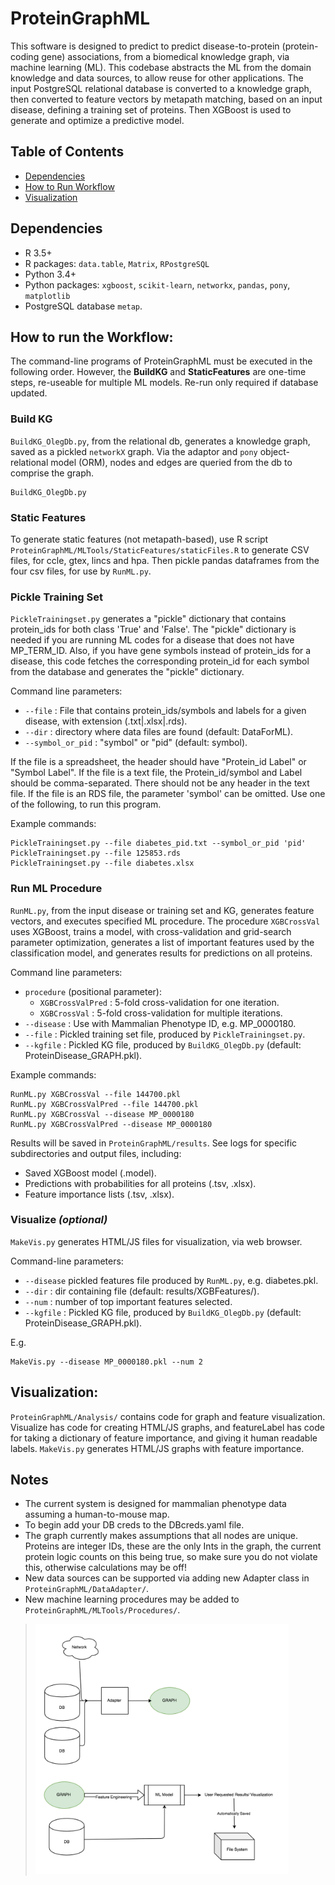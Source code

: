 # ProteinGraphML

This software is designed to predict to predict disease-to-protein (protein-coding
gene) associations, from a biomedical knowledge graph, via machine learning (ML).
This codebase abstracts the ML from the domain knowledge and data sources, to
allow reuse for other applications. The input PostgreSQL relational database is
converted to a knowledge graph, then converted to feature vectors by metapath
matching, based on an input disease, defining a training set of proteins. Then
XGBoost is used to generate and optimize a predictive model.

## Table of Contents  

* [Dependencies](#Dependencies)
* [How to Run Workflow](#Howto)
* [Visualization](#Vis)  


## <a name="Dependencies"/>Dependencies

* R 3.5+
* R packages: `data.table`, `Matrix`, `RPostgreSQL`
* Python 3.4+
* Python packages: `xgboost`, `scikit-learn`, `networkx`, `pandas`, `pony`, `matplotlib`
* PostgreSQL database `metap`.

## <a name="Howto"/>How to run the Workflow:

The command-line programs of ProteinGraphML must be executed in the following order.
However, the __BuildKG__ and __StaticFeatures__ are one-time steps, re-useable for
multiple ML models. Re-run only required if database updated.

### Build KG

`BuildKG_OlegDb.py`, from the relational db, generates a knowledge graph,
saved as a pickled `networkX` graph.  Via the adaptor and `pony` object-relational model
(ORM), nodes and edges are queried from the db to comprise the graph.

```
BuildKG_OlegDb.py
```

### Static Features

To generate static features (not metapath-based), use R script
`ProteinGraphML/MLTools/StaticFeatures/staticFiles.R` to generate CSV files, for ccle,
gtex, lincs and hpa.  Then pickle pandas dataframes from the four csv
files, for use by `RunML.py`.

### Pickle Training Set

`PickleTrainingset.py` generates a "pickle" dictionary that
contains protein_ids for both class 'True' and 'False'. The "pickle" dictionary is needed
if you are running ML codes for a disease that does not have MP_TERM_ID. Also, if you
have gene symbols instead of protein_ids for a disease, this code fetches the corresponding
protein_id for each symbol from the database and generates the "pickle" dictionary.

Command line parameters:

* `--file` : File that contains protein_ids/symbols and labels for a given disease, with extension (.txt|.xlsx|.rds).
* `--dir` : directory where data files are found (default: DataForML).
* `--symbol_or_pid` : "symbol" or "pid" (default: symbol).

If the file is a spreadsheet, the header should have "Protein_id Label" or "Symbol Label".
If the file is a text file, the Protein_id/symbol and
Label should be comma-separated. There should not be any header in the text file. If the
file is an RDS file, the parameter 'symbol'  can be omitted. Use one of the following,
to run this program.

Example commands:

```
PickleTrainingset.py --file diabetes_pid.txt --symbol_or_pid 'pid'
PickleTrainingset.py --file 125853.rds
PickleTrainingset.py --file diabetes.xlsx
```

### Run ML Procedure

`RunML.py`, from the input disease or training set and KG, generates feature vectors,
and executes specified ML procedure.  The procedure `XGBCrossVal` uses
XGBoost, trains a model, with cross-validation and grid-search parameter optimization,
generates a list of important features used by the classification model,
and generates results for predictions on all proteins.  

Command line parameters:

* `procedure` (positional parameter):
   * `XGBCrossValPred` :  5-fold cross-validation for one iteration.
   * `XGBCrossVal` : 5-fold cross-validation for multiple iterations.
* `--disease` : Use with Mammalian Phenotype ID, e.g. MP_0000180.
* `--file` : Pickled training set file, produced by `PickleTrainingset.py`.
* `--kgfile` : Pickled KG file, produced by `BuildKG_OlegDb.py` (default: ProteinDisease_GRAPH.pkl).

Example commands:

```
RunML.py XGBCrossVal --file 144700.pkl
RunML.py XGBCrossValPred --file 144700.pkl
RunML.py XGBCrossVal --disease MP_0000180
RunML.py XGBCrossValPred --disease MP_0000180
```

Results will be saved in `ProteinGraphML/results`. See logs for specific
subdirectories and output files, including:

* Saved XGBoost model (.model).
* Predictions with probabilities for all proteins (.tsv, .xlsx).
* Feature importance lists (.tsv, .xlsx).

### Visualize _(optional)_

`MakeVis.py` generates HTML/JS files for visualization, via web browser.

Command-line parameters:

* `--disease` pickled features file produced by `RunML.py`, e.g. diabetes.pkl.
* `--dir` : dir containing file (default: results/XGBFeatures/).
* `--num` : number of top important features selected.
* `--kgfile` : Pickled KG file, produced by `BuildKG_OlegDb.py` (default: ProteinDisease_GRAPH.pkl).

E.g.

```
MakeVis.py --disease MP_0000180.pkl --num 2
```

## <a name="Vis"/>Visualization:

`ProteinGraphML/Analysis/` contains code for graph and feature visualization. Visualize
has code for creating HTML/JS graphs, and featureLabel has code for taking a dictionary
of feature importance, and giving it human readable labels.  `MakeVis.py` generates
HTML/JS graphs with feature importance.

## <a name="Notes"/>Notes

* The current system is designed for mammalian phenotype data assuming a human-to-mouse map.
* To begin add your DB creds to the DBcreds.yaml file.
* The graph currently makes assumptions that all nodes are unique. Proteins are integer IDs, these are the only Ints in the graph, the current protein logic counts on this being true, so make sure you do not violate this, otherwise calculations may be off!
* New data sources can be supported via adding new Adapter class in `ProteinGraphML/DataAdapter/`.
* New machine learning procedures may be added to `ProteinGraphML/MLTools/Procedures/`.

> <img src="MetapathDiagram.png" height="400">
